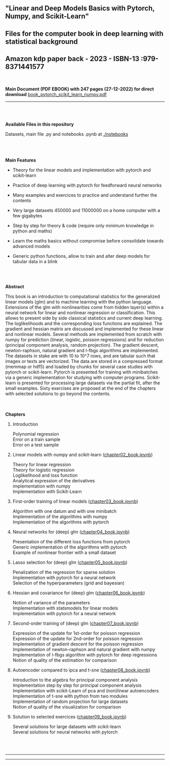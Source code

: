 ## "Linear and Deep Models Basics with Pytorch, Numpy, and Scikit-Learn" <br />
## Files for the computer book in deep learning with statistical background <br /> 
## Amazon kdp paper back  - 2023 - ISBN-13 :979-8371441577 <br />

 <br />
  
**Main Document (PDF EBOOK) with 247 pages (27-12-2022) for direct download**   [book_pytorch_scikit_learn_numpy.pdf](https://github.com/rpriam/book1/blob/main/text/book_pytorch_scikit_learn_numpy.pdf) <br />
  
 <hr> 
 <br />
 <br />

 **Available Files in this repository**  <br />

 Datasets, main file .py and notebooks .pynb at [./notebooks](./notebooks) <br />
 <br />
 <br />
 <br />
 

**Main Features** <br />

- Theory for the linear models and implementation with pytorch and scikit-learn  <br />

- Practice of deep learning with pytorch for feedforward neural networks <br />

- Many examples and exercices to practice and understand further the contents <br />

- Very large datasets 450000 and 11000000 on a home computer with a few gigabytes  <br />

- Step by step for theory & code (require only minimum knowledge in python and maths)  <br />

- Learn the maths basics without compromise before consolidate towards advanced models <br />

- Generic python functions, allow to train and alter deep models for tabular data in a blink <br />

 <br />
 <br />

**Abstract**  <br />

This book is an introduction to computational statistics for the generalized linear models (glm) and to machine learning with the python language. Extensions of the glm with nonlinearities come from hidden layer(s) within a neural network for linear and nonlinear regression or classification. This allows to present side by side classical statistics and current deep learning. The loglikelihoods and the corresponding loss functions are explained. The gradient and hessian matrix are discussed and implemented for these linear and nonlinear models. Several methods are implemented from scratch with numpy for prediction (linear, logistic, poisson regressions) and for reduction (principal component analysis, random projection). The gradient descent, newton-raphson, natural gradient and l-fbgs algorithms are implemented. The datasets in stake are with 10 to 10^7 rows, and are tabular such that images or texts are vectorized. The data are stored in a compressed format (memmap or hdf5) and loaded by chunks for several case studies with pytorch or scikit-learn. Pytorch is presented for training with minibatches via a generic implementation for studying with computer programs. Scikit-learn is presented for processing large datasets via the partial fit, after the small examples. Sixty exercises are proposed at the end of the chapters with selected solutions to go beyond the contents. <br />
 <br />
 <br />
 

**Chapters** <br />

1. Introduction <br />

    Polynomial regression  <br />
    Error on a train sample  <br />
    Error on a test sample  <br />

2. Linear models with numpy and scikit-learn ([chapter02_book.ipynb](./notebooks/chapter02_book.ipynb)) <br />

    Theory for linear regression  <br />
    Theory for logistic regression <br />
    Loglikelihood and loss function <br />
    Analytical expression of the derivatives  <br />
    implementation with numpy <br />
    Implementation with Scikit-Learn <br />

3. First-order training of linear models ([chapter03_book.ipynb](./notebooks/chapter03_book.ipynb)) <br />

    Algorithm with one datum and with one minibatch <br />
    Implementation of the algorithms with numpy <br />
    Implementation of the algorithms with pytorch <br />

4. Neural networks for (deep) glm ([chapter04_book.ipynb](./notebooks/chapter04_book.ipynb)) <br />

    Presentation of the different loss functions from pytorch <br />
    Generic implementation of the algorithms with pytorch <br />
    Example of nonlinear frontier with a small dataset <br />

5. Lasso selection for (deep) glm ([chapter05_book.ipynb](./notebooks/chapter05_book.ipynb)) <br />

    Penalization of the regression for sparse solution <br />
    Implementation with pytorch for a neural network <br />
    Selection of the hyperparameters (grid and bayesian) <br />

6. Hessian and covariance for (deep) glm ([chapter06_book.ipynb](./notebooks/chapter06_book.ipynb)) <br />

    Notion of variance of the parameters <br />
    Implementation with statsmodels for linear models <br />
    Implementation with pytorch for a neural network <br />

7. Second-order training of (deep) glm ([chapter07_book.ipynb](./notebooks/chapter07_book.ipynb)) <br />

    Expression of the update for 1st-order for poisson regression <br />
    Expression of the update for 2nd-order for poisson regression <br />
    Implementation of gradient descent for the poisson regression <br />
    Implementation of newton-raphson and natural gradient with numpy <br />
    Implementation of l-fbgs algorithm with pytorch for deep regressions <br />
    Notion of quality of the estimation for comparison </br>

8. Autoencoder compared to ipca and t-sne ([chapter08_book.ipynb](./notebooks/chapter08_book.ipynb)) <br />

    Introduction to the algebra for principal component analysis </br>
    Implementation step by step for principal component analysis </br>
    Implementation with scikit-Learn of pca and (non)linear autoencoders </br>
    Implementation of t-sne with python from two modules </br>
    Implementation of random projection for large datasets </br>
    Notion of quality of the visualization for comparison </br>

9. Solution to selected exercices ([chapter09_book.ipynb](./notebooks/chapter09_book.ipynb)) <br />

    Several solutions for large datasets with scikit-learn <br />
    Several solutions for neural networks with pytorch <br />
 <br />
 <br />


----------------------------------------------------------------------

---------------------------------------------------------------------

<br />
 
